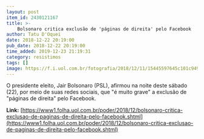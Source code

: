 ```yaml
---
layout: post
item_id: 2430121167
title: >-
    Bolsonaro critica exclusão de 'páginas de direita' pelo Facebook
author: Tatu D'Oquei
date: 2018-12-22 20:19:00
pub_date: 2018-12-22 20:19:00
time_added: 2019-12-23 21:19:31
category: resistimos
tags: []
image: https://f.i.uol.com.br/fotografia/2018/12/11/15445597645c101c9498953_1544559764_3x2_rt.jpg
---
```


O presidente eleito, Jair Bolsonaro (PSL), afirmou na noite deste sábado (22), por meio de suas redes sociais, que "é muito grave" a exclusão de "páginas de direita" pelo Facebook.

**Link:** [https://www1.folha.uol.com.br/poder/2018/12/bolsonaro-critica-exclusao-de-paginas-de-direita-pelo-facebook.shtml](https://www1.folha.uol.com.br/poder/2018/12/bolsonaro-critica-exclusao-de-paginas-de-direita-pelo-facebook.shtml)

